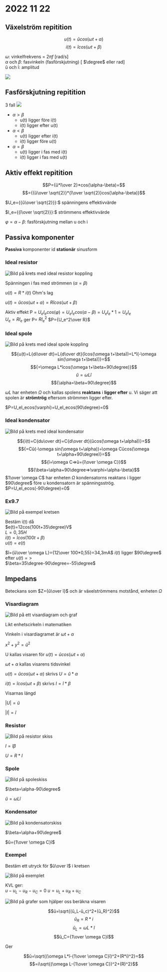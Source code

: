 # 2022 11 22

## Växelström repitition

$$u(t)=ûcos(\omega t+\alpha)$$
$$i(t)=îcos(\omega t+\beta)$$

$\omega$: vinkelfrekvens = $2\pi f$ [rad/s]  
$\alpha$ och $\beta$: fasvinkeln (fasförskjutning) [ $\degree$ eller rad]  
û och î: amplitud

![ ](https://lh3.googleusercontent.com/AR1MLyTYhIiGpDLEjSLkl32D7MmLmVGHj2gDu1RqgsnfrCTs6P67VQ7Kq-L6QnBbtB4xDeAu-4LwK7Gs1qZaPnjTmEXFWzJktjCzTl_dzCpEvnPvS92vBaUF6l_0w1qk9LM75MWSGPw=w2400)

## Fasförskjutning repitition

3 fall
![ ](https://lh3.googleusercontent.com/zdQFlsqbjVEMG-Gjluw7Y6zBFmJ_o0XpDm9lSvGMS-ObbgAsgx-C_SGl9VIStfVCBo41eWcxbMc1sBUDQCdVSjrHZyR-s-nFNPDue4wFV5GyFzp198CDMYHZVBhig0L7mXPhWRPjC0Q=w2400)  

- $\alpha\gt\beta$
  - u(t) ligger före i(t)
  - i(t) ligger efter u(t)
- $\alpha\lt\beta$
  - u(t) ligger efter i(t)
  - i(t) ligger före u(t)
- $\alpha=\beta$
  - u(t) ligger i fas med i(t)
  - i(t) ligger i fas med u(t)

## Aktiv effekt repitition

$$P={û*î\over 2}*cos(\alpha-\beta)=$$
$$={{û\over \sqrt{2}}*{î\over \sqrt{2}}cos(\alpha-\beta)}$$

$U_e={{û\over \sqrt{2}}}:$ spänningens effektivvärde  

$I_e={{î\over \sqrt{2}}}:$ strömmens effektivvärde  

$\varphi=\alpha-\beta:$ fasförskjutning mellan u och i  

## Passiva komponenter

**Passiva** komponenter id **stationär** sinusform

### Ideal resistor

![Bild på krets med ideal resistor koppling](https://lh3.googleusercontent.com/NV1oGrthoydLAlPTGS8bd_QmYJDd6d0ygqPdV5v6v7QUh5KKButd4MPWhf0V76yiEZmFI_SFyhI7HFrpPANLQ27OsTF1Fdfv79jSNvgXGZ4XP7TI4_V3kkRNlM761NOgEvT_lMHJeXo=w2400)  

Spänningen i fas med strömmen $(\alpha=\beta)$

$u(t)=R*i(t)$ Ohm's lag  

$u(t)=ûcos(\omega t+\alpha)=Rîcos(\omega t+\beta)$

Aktiv effekt P = $U_eI_ecos(\varphi)=U_eI_ecos(\alpha-\beta)=U_eI_e*1=U_eI_e$  
$U_e=RI_e$ ger P= $RI_e^2$
$P={U_e^2\over R}$

### Ideal spole

![Bild på krets med ideal spole koppling](https://lh3.googleusercontent.com/7k8zi-Y6F1byMsAokJ7miJLNXx8W2twqmVbHj_ujH4n4dOXAX3hzJh4R_eBoxKSSfjAcTVcOt3amPda76cM_wMGQJvTVzsDvnTf5QlsVgvINIj8DlvjZ4NtISsIiwHc1R-vLa24QKhg=w2400)  

$${u(t)=L{di\over dt}=L{d\over dt}(îcos(\omega t+\beta))=L*î(-\omega sin(\omega t+\beta))}=$$
$${=\omega L*îcos(\omega t+\beta+90\degree)}$$
$${û=\omega Lî}$$
$${\alpha=\beta+90\degree}$$

${\omega L}$ har enheten $\Omega$ och kallas spolens **reaktans**
i **ligger efter** u. Vi säger att spolen är **strömtrög** eftersom strömmen ligger efter.  

$P=U_eI_ecos(\varphi)=U_eI_ecos(90\degree)=0$

### Ideal kondensator

![Bild på krets med ideal kondensator](https://lh3.googleusercontent.com/8z4mFV59kkIRDB9eTwO3yHZUK1hcBCIS9AI1h6wRq7t02WiukjK3b9MVWhZCVTxQrrEYJEW_tbbc9z2o8q6dp-xc_yjtDRKv0KGaf-DklR3mlFlB4YYzBMlGO3zpI93g2yRSKqnoh1I=w2400)  

$${i(t)=C{du\over dt}=C{d\over dt}(ûcos(\omega t+\alpha))}=$$
$${=Cû(-\omega sin(\omega t+\alpha))=\omega Cûcos(\omega t+\alpha+90\degree)}=$$
$${î=\omega C=>û={î\over \omega C}}$$
$${\beta=\alpha+90\degree=>\varphi=\alpha-\beta}$$
$1\over \omega C$ har enheten $\Omega$ kondensatorns reaktans i ligger $90\degree$ före u kondensatorn är spänningsströg.  
$P=U_eI_ecos(-90\degree)=0$

### Ex9.7

![Bild på exempel kretsen](https://lh3.googleusercontent.com/p11cguCZyFdJ19cga911cZKtTfMZKdUxGfyYf6VTmCCRIDwKW9K2LXY-TeJv7nsQvJ9NGDpkbegK9rpbm_H8oQ4GkS73xChj0MM7MJFB0L1Lfc4Qy--kBe4zPiGf52gSoAbv-OTm4gw=w2400)  

Bestäm i(t) då  
$e(t)=12cos(100t+35\degree)V$  
$L=0,35H$  
$i(t)=îcos(100t+\beta)$  
$u(t)=e(t)$  

$î={û\over \omega L}={12\over 100*0,55}=34,3mA$
$i(t)$ ligger $90\degree$ efter $u(t)=>$  
$\beta=35\degree-90\degree=-55\degree$

## Impedans

Beteckans som $Z={û\over î}$ och är växelströmmens motstånd, enheten $\Omega$

### Visardiagram

![Bild på ett visardiagram och graf](https://lh3.googleusercontent.com/4bb_HVrpLjoYRBaHDIGEdQ9F_rSXtkH8lC-RpP7-khWz3tFNBikF3VMg2RatoZsAR92Y56QW_9im3NGhtN1WxXFkkxTajZ29BQw-3QSS5Z4kO-V1lsrtuMhNpc1kfLcy0v7W8TeBqJs=w2400)  

Likt enhetscirkeln i matematiken  

Vinkeln i visardiagramet är $\omega t+\alpha$  

$x^2+y^2=û^2$  

U kallas visaren för $u(t)=ûcos(\omega t+\alpha)$  

$\omega t+\alpha$ kallas visarens tidsvinkel  

$u(t)=ûcos(\omega t+\alpha)$ skrivs $U={û*\alpha}$  

$i(t)=îcos(\omega t+\beta)$ skrivs $I={î*\beta}$

Visarnas längd  

$|U|=û$  

$|I|=î$  

### Resistor

![Bild på resistor skiss](https://lh3.googleusercontent.com/HNt7LnjoS04_WakesP7q14BoStVV1y7QQQW_2EyUoPoFhkbeblWvCUqXmvPdOnEYP5JE5GKUMrobILQrSkQtQbyL73Co1VnG2_nEnfgAW0xXdBIdrHceaPJCeyFRgnM9anwyuMrkQsY=w2400)

$I=î\beta$  

$U=R*I$  

### Spole

![Bild på spoleskiss](https://lh3.googleusercontent.com/N3RT5qLQKA8zPLnOmrtSPdqQgylrhVoWnJjCLNlJ-Z-GQTUKjFrnr-mLydwVBzmP-nWV67PI4M0A28DNI9sRgG61xV3XyWS4hPq1VT1PGsRlxpzQIfN6P4axlfVxgd7eHPU9QmjFA5I=w2400)

$\beta=\alpha-90\degree$  

$û=\omega Lî$

### Kondensator

![Bild på kondensatorskiss](https://lh3.googleusercontent.com/HdCR7OA_YakiNtOw86CLQ93tydfuBRJ-lV1zf_LlzoAGAKMsya0tMqhjRgus4kjoKbSl8FDBHNUoAiAhK7sCihTPYv8SR2_qrQBaG5j3Kshogq9beI9qbpBNCip0u0WnFgOMRdEexds=w2400)  

$\beta=\alpha+90\degree$

$û={1\over \omega C}î$

### Exempel

Bestäm ett utryck för $û\over î$ i kretsen  

![Bild på exemplet](https://lh3.googleusercontent.com/t5eT8WDqVaHaaWxqhTrX7ciBEeNEeqamBY9xRFFdgqxmRIRnUfB-5kPkKhdtqmaHUpz_fEFLdPVY8a5qZXDyCKKi1wvs8N_rlE14n5FcDyBV9kZQzKOPSLTbLtkFD4SYUtRHH09vb-U=w2400)

KVL ger:  
$u-u_L-u_R-u_C=0$
$u=u_L+u_R+u_C$

![Bild på grafer som hjälper oss beräkna visaren](https://lh3.googleusercontent.com/jQfz9mUbNVr_K4bWsOnDdIe5GaBtZqllA1e1cVwHnFe4oY1Ds2LO1hn1E3Yi6Si67v6_fUB7I0nZWaDHyARuTksojrHoIU3vcpmTYyy6QV8Xy5aaZAbUFA681HMukt-8GmZD1hdn5tg=w2400)

$$û=\sqrt{(û_L-û_c)^2+(û_R)^2}$$
$$û_R=R*i$$
$$û_L=\omega L*î$$
$$û_C={1\over \omega C}î$$

Ger

$$û=\sqrt{(\omega L*î-{1\over \omega C}î)^2+(R*i)^2}=$$
$$=i\sqrt{(\omega L-{1\over \omega C})^2+(R)^2}$$
